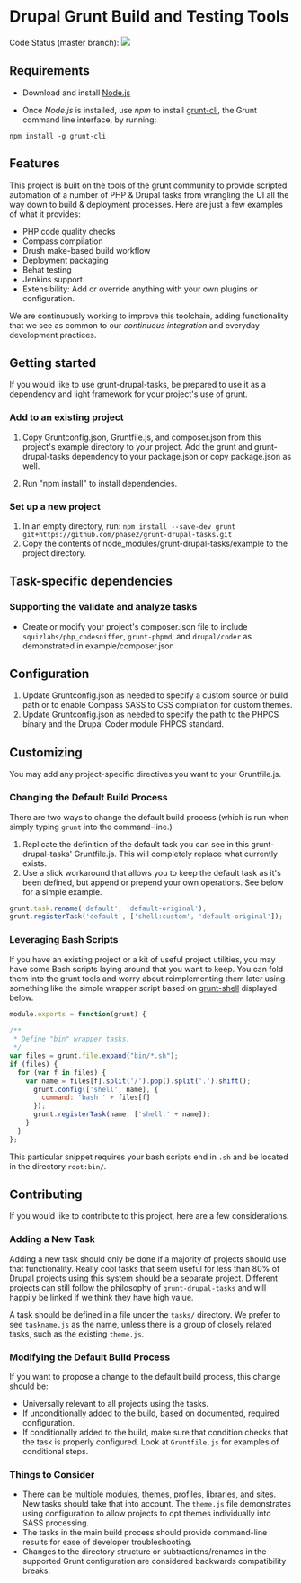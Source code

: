 # Drupal Grunt Build and Testing Tools

Code Status (master branch):
<a href="https://travis-ci.org/phase2/grunt-drupal-tasks"><img src="https://travis-ci.org/phase2/grunt-drupal-tasks.svg?branch=master"></a>

## Requirements

* Download and install <a href="http://nodejs.org/">Node.js</a>

* Once _Node.js_ is installed, use _npm_ to install
<a href="https://github.com/gruntjs/grunt-cli">grunt-cli</a>, the Grunt command
line interface, by running:

```
npm install -g grunt-cli
```

## Features

This project is built on the tools of the grunt community to provide scripted
automation of a number of PHP & Drupal tasks from wrangling the UI all the way
down to build & deployment processes. Here are just a few examples of what it
provides:

* PHP code quality checks
* Compass compilation
* Drush make-based build workflow
* Deployment packaging
* Behat testing
* Jenkins support
* Extensibility: Add or override anything with your own plugins or configuration.

We are continuously working to improve this toolchain, adding functionality that
we see as common to our _continuous integration_ and everyday development practices.

## Getting started

If you would like to use grunt-drupal-tasks, be prepared to use it as a
dependency and light framework for your project's use of grunt.

### Add to an existing project

1. Copy Gruntconfig.json, Gruntfile.js, and composer.json from this project's
example directory to your project. Add the grunt and grunt-drupal-tasks
dependency to your package.json or copy package.json as well.

2. Run "npm install" to install dependencies.

### Set up a new project

1. In an empty directory, run:
   `npm install --save-dev grunt git+https://github.com/phase2/grunt-drupal-tasks.git`
2. Copy the contents of node_modules/grunt-drupal-tasks/example to the project
   directory.

## Task-specific dependencies

### Supporting the validate and analyze tasks

* Create or modify your project's composer.json file to include
`squizlabs/php_codesniffer`, `grunt-phpmd`, and `drupal/coder` as demonstrated
in example/composer.json

## Configuration

1. Update Gruntconfig.json as needed to specify a custom source or build path
   or to enable Compass SASS to CSS compilation for custom themes.
2. Update Gruntconfig.json as needed to specify the path to the PHPCS binary
   and the Drupal Coder module PHPCS standard.

## Customizing

You may add any project-specific directives you want to your Gruntfile.js.

### Changing the Default Build Process

There are two ways to change the default build process (which is run when simply
typing `grunt` into the command-line.)

1. Replicate the definition of the default task you can see in this
   grunt-drupal-tasks' Gruntfile.js. This will completely replace what currently
   exists.
2. Use a slick workaround that allows you to keep the default task as it's been
   defined, but append or prepend your own operations. See below for a simple
   example.

```js
grunt.task.rename('default', 'default-original');
grunt.registerTask('default', ['shell:custom', 'default-original']);
```

### Leveraging Bash Scripts

If you have an existing project or a kit of useful project utilities, you may
have some Bash scripts laying around that you want to keep. You can fold them
into the grunt tools and worry about reimplementing them later using something
like the simple wrapper script based on
[grunt-shell](https://github.com/sindresorhus/grunt-shell) displayed below.

```js
module.exports = function(grunt) {
 
/**
 * Define "bin" wrapper tasks.
 */
var files = grunt.file.expand("bin/*.sh");
if (files) {
  for (var f in files) {
    var name = files[f].split('/').pop().split('.').shift();
      grunt.config(['shell', name], {
        command: 'bash ' + files[f]
      });
      grunt.registerTask(name, ['shell:' + name]);
    }
  }
};
```
This particular snippet requires your bash scripts end in `.sh` and be located
in the directory `root:bin/`.

## Contributing

If you would like to contribute to this project, here are a few considerations.

### Adding a New Task

Adding a new task should only be done if a majority of projects should use that
functionality. Really cool tasks that seem useful for less than 80% of Drupal
projects using this system should be a separate project. Different projects can
still follow the philosophy of `grunt-drupal-tasks` and will happily be linked
if we think they have high value.

A task should be defined in a file under the `tasks/` directory. We prefer to
see `taskname.js` as the name, unless there is a group of closely related tasks,
such as the existing `theme.js`.

### Modifying the Default Build Process

If you want to propose a change to the default build process, this change should
be:

* Universally relevant to all projects using the tasks.
* If unconditionally added to the build, based on documented, required
  configuration.
* If conditionally added to the build, make sure that condition checks that the
  task is properly configured. Look at `Gruntfile.js` for examples of conditional
  steps.

### Things to Consider

* There can be multiple modules, themes, profiles, libraries, and sites. New
  tasks should take that into account. The `theme.js` file demonstrates using
  configuration to allow projects to opt themes individually into SASS processing.
* The tasks in the main build process should provide command-line results for
  ease of developer troubleshooting.
* Changes to the directory structure or subtractions/renames in the supported
  Grunt configuration are considered backwards compatibility breaks.
